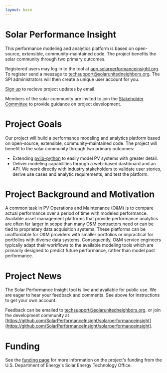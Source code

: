```yaml
---
layout: base
---
```


# Solar Performance Insight

This performance modeling and analytics platform is based on open-source, extensible, community-maintained code. 
The project benefits the solar community through two primary outcomes.

Registered users may log in to the tool at [app.solarperformanceinsight.org](https://app.solarperformanceinsight.org).
To register send a message to [techsupport@solarunitedneighbors.org](mailto:techsupport@solarunitedneighbors.org).
The SPI administrators will then create a unique user account for you.

[Sign up](/emaillist/) to recieve project updates by email.

Members of the solar community are invited to join the [Stakeholder Committee](/stakeholdercommittee) to
 provide guidance on project development.

# Project Goals

Our project will build a performance modeling and analytics platform based on open-source, extensible,
community-maintained code. The project will benefit to the solar community through two primary outcomes:
-  Extending [pvlib-python](https://github.com/pvlib/pvlib-python) to easily model PV systems with greater detail.
-  Deliver modeling capabilities through a web-based dashboard and an API.
We work directly with industry stakeholders to validate user stories, derive use cases and analytic requirements,
and test the platform.

# Project Background and Motivation

A common task in PV Operations and Maintenance (O&M) is to compare actual performance over a period of time
with modeled performance. Available asset management platforms that provide performance analytics are often
far larger in scope than many O&M contractors need or can be tied to proprietary data acquisition systems.
These platforms can be unaffordable for O&M providers with smaller portfolios or impractical for portfolios
with diverse data systems. Consequently, O&M service engineers typically adapt their workflows to the available
modeling tools which are primarily designed to predict future performance, rather than model past performance.

# Project News

The Solar Performance Insight tool is live and available for public use. We are eager to hear your feedback and comments. 
See above for instructions to get your own account.

Feedback can be emailed to [techsupport@solarunitedneighbors.org](mailto:techsupport@solarunitedneighbors.org), or join the development
community at [https://github.com/SolarPerformanceInsight/solarperformanceinsight](https://github.com/SolarPerformanceInsight/solarperformanceinsight).

# Funding

See the [funding page](/about/funding) for more information on the project's funding from the U.S. Department of Energy's
Solar Energy Technology Office.
